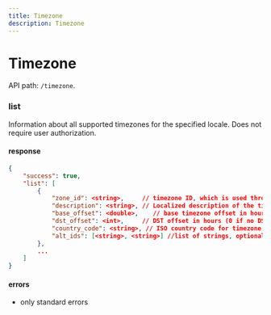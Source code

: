 ```yaml
---
title: Timezone
description: Timezone
---
```


# Timezone

API path: `/timezone`.

### list
Information about all supported timezones for the specified locale. Does not require user authorization.

#### response

```json
{
    "success": true,
    "list": [
        {
            "zone_id": <string>,     // timezone ID, which is used throughout the API, e.g. "Africa/Dar_es_Salaam"
            "description": <string>, // Localized description of the timezone, e.g. "Ekaterinburg"
            "base_offset": <double>,    // base timezone offset in hours, e.g. 4 for Moscow. May be negative or fractional!
            "dst_offset": <int>,     // DST offset in hours (0 if no DST rules for this timezone).
            "country_code": <string>, // ISO country code for timezone, e.g. "RU",
            "alt_ids": [<string>, <string>] //list of strings, optional, alternative timezone IDs
        },
        ...
    ]
}
```

#### errors
*   only standard errors
